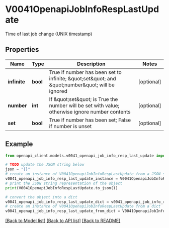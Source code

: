 # V0041OpenapiJobInfoRespLastUpdate

Time of last job change (UNIX timestamp)

## Properties

Name | Type | Description | Notes
------------ | ------------- | ------------- | -------------
**infinite** | **bool** | True if number has been set to infinite; \&quot;set\&quot; and \&quot;number\&quot; will be ignored | [optional] 
**number** | **int** | If \&quot;set\&quot; is True the number will be set with value; otherwise ignore number contents | [optional] 
**set** | **bool** | True if number has been set; False if number is unset | [optional] 

## Example

```python
from openapi_client.models.v0041_openapi_job_info_resp_last_update import V0041OpenapiJobInfoRespLastUpdate

# TODO update the JSON string below
json = "{}"
# create an instance of V0041OpenapiJobInfoRespLastUpdate from a JSON string
v0041_openapi_job_info_resp_last_update_instance = V0041OpenapiJobInfoRespLastUpdate.from_json(json)
# print the JSON string representation of the object
print(V0041OpenapiJobInfoRespLastUpdate.to_json())

# convert the object into a dict
v0041_openapi_job_info_resp_last_update_dict = v0041_openapi_job_info_resp_last_update_instance.to_dict()
# create an instance of V0041OpenapiJobInfoRespLastUpdate from a dict
v0041_openapi_job_info_resp_last_update_from_dict = V0041OpenapiJobInfoRespLastUpdate.from_dict(v0041_openapi_job_info_resp_last_update_dict)
```
[[Back to Model list]](../README.md#documentation-for-models) [[Back to API list]](../README.md#documentation-for-api-endpoints) [[Back to README]](../README.md)


